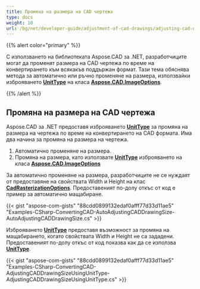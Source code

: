```yaml
---
title: Промяна на размера на CAD чертежа
type: docs
weight: 10
url: /bg/net/developer-guide/adjustment-of-cad-drawings/adjusting-cad-drawing-size/
---
```


{{% alert color="primary" %}}

С използването на библиотеката Aspose.CAD за .NET, разработчиците могат да променят размера на CAD чертежа по време на конвертирането към всякакъв поддържан формат. Тази тема обяснява метода за автоматично или ръчно променяне на размера, използвайки изброяването [**UnitType**](https://reference.aspose.com/cad/net/aspose.cad.imageoptions/unittype) на класа [**Aspose.CAD.ImageOptions**](https://reference.aspose.com/cad/net/aspose.cad.imageoptions).

{{% /alert %}}

## **Промяна на размера на CAD чертежа**

Aspose.CAD за .NET предоставя изброяването [**UnitType**](https://reference.aspose.com/cad/net/aspose.cad.imageoptions/unittype) за промяна на размера на чертежа по време на конвертирането на CAD формата. Има два начина за промяна на размера на чертежа.

1. Автоматично променяне на размера.
1. Промяна на размера, като използвате [**UnitType**](https://reference.aspose.com/cad/net/aspose.cad.imageoptions/unittype) изброяването на класа [**Aspose.CAD.ImageOptions**](https://reference.aspose.com/cad/net/aspose.cad.imageoptions)

За автоматично променяне на размера, разработчиците не се нуждаят от предоставяне на свойствата Width и Height на клас [**CadRasterizationOptions**](https://reference.aspose.com/cad/net/aspose.cad.imageoptions/cadrasterizationoptions/properties/index). Предоставеният по-долу откъс от код е пример за автоматично мащабиране.

{{< gist "aspose-com-gists" "88cdd0899132edaf0afff77d33d11ae5" "Examples-CSharp-ConvertingCAD-AutoAdjustingCADDrawingSize-AutoAdjustingCADDrawingSize.cs" >}}

Изброяването [**UnitType**](https://reference.aspose.com/cad/net/aspose.cad.imageoptions/unittype) предоставя възможност за промяна на мащабирането, когато свойствата Width и Height не са зададени. Предоставеният по-долу откъс от код показва как да се използва [**UnitType**](https://reference.aspose.com/cad/net/aspose.cad.imageoptions/unittype).

{{< gist "aspose-com-gists" "88cdd0899132edaf0afff77d33d11ae5" "Examples-CSharp-ConvertingCAD-AdjustingCADDrawingSizeUsingUnitType-AdjustingCADDrawingSizeUsingUnitType.cs" >}}
